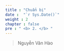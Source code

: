 ```yaml
---
title : "Chuẩn bị"
date :  "`r Sys.Date()`" 
weight : 2 
chapter : false
pre : " <b> 2. </b> "
---
```



> Nguyễn Văn Hào